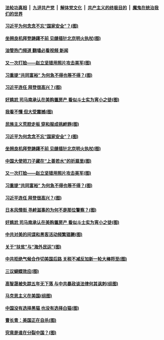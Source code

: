 ####  [法轮功真相](../../../../basic/blob/master/README.md?t=08182231) &nbsp;|&nbsp; [九评共产党](../../../../9ping.md/blob/master/README.md?t=08182231) &nbsp;|&nbsp; [解体党文化](../../../../jtdwh.md/blob/master/README.md?t=08182231)  &nbsp;|&nbsp; [共产主义的终极目的](../../../../gczydzjmd.md/blob/master/README.md?t=08182231) &nbsp;|&nbsp; [魔鬼在统治我们的世界](../../../../mgztzwmdsj.md/blob/master/README.md?t=08182231) 

#### [习近平为何念念不忘“国家安全”？(图)](../pages/p4/1014561.md?t=08182231) 

#### [坐拥良机拜登踌躇不前 见缝插针北京明火执杖(图)](../pages/p4/1012990.md?t=08182231) 

#### [油管热门频道 翻墙必看视频 新闻](http://45.76.130.85:81/youtube.html?08182231)

#### [又一次打脸——赵立坚错用照片攻击美军(图)](../pages/p4/1014463.md?t=08182231) 

#### [习重提“共同富裕” 为何急不得也等不得？(图)](../pages/p4/1014494.md?t=08182231) 

#### [习近平连任 拜登很高兴？(图)](../pages/p4/1014488.md?t=08182231) 

#### [好尴尬 司马南承认在美购置房产 看似斗士实为宵小之徒(图)](../pages/p4/1014486.md?t=08182231) 

#### [我看不懂 但大受震撼(图)](../pages/p4/1014591.md?t=08182231) 

#### [民族主义荒腔走板 穿和服成挑衅罪(图)](../pages/p4/1014588.md?t=08182231) 

#### [习近平为何念念不忘“国家安全”？(图)](../pages/p4/1014561.md?t=08182231) 

#### [坐拥良机拜登踌躇不前 见缝插针北京明火执杖(图)](../pages/p4/1012990.md?t=08182231) 

#### [中国大使把刀子藏在“上善若水”的折扇里(图)](../pages/p4/1014562.md?t=08182231) 

#### [又一次打脸——赵立坚错用照片攻击美军(图)](../pages/p4/1014463.md?t=08182231) 

#### [习重提“共同富裕” 为何急不得也等不得？(图)](../pages/p4/1014494.md?t=08182231) 

#### [习近平连任 拜登很高兴？(图)](../pages/p4/1014488.md?t=08182231) 

#### [日本风情街 寻衅滋事的为何不是那位警察？(图)](../pages/p4/1014493.md?t=08182231) 

#### [好尴尬 司马南承认在美购置房产 看似斗士实为宵小之徒(图)](../pages/p4/1014486.md?t=08182231) 

#### [中共对美的间谍和黑客活动频繁猖獗(图)](../pages/p4/1013823.md?t=08182231) 


#### [关于“扶贫”与“海外民运”(图)](../pages/p4/1014440.md?t=08182231) 

#### [中共拒绝气候合作切美国后路 关税不减反加新一轮大棒将至(图)](../pages/p4/1014396.md?t=08182231) 

#### [三议蝴蝶效应(图)](../pages/p4/1014413.md?t=08182231) 

#### [高智晟被失踪五年无下落 与中共暴政谈法律何其讽刺(组图)](../pages/p4/1014410.md?t=08182231) 

#### [马克思主义在美国(组图)](../pages/p4/1014409.md?t=08182231) 

#### [中国没有选择黑猫 也没有选择白猫(图)](../pages/p4/1014398.md?t=08182231) 

#### [曹长青：美国正在自杀(图)](../pages/p4/1014399.md?t=08182231) 

#### [究竟是谁在分裂中国？(图)](../pages/p4/1014348.md?t=08182231) 

<img src='http://gfw-breaker.win/goodnews/indexes/p4.md' width='0px' height='0px'/>

